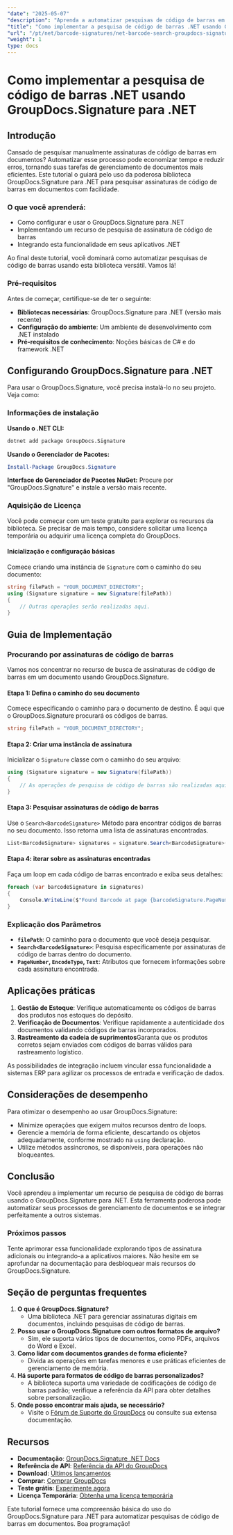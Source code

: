 ```yaml
---
"date": "2025-05-07"
"description": "Aprenda a automatizar pesquisas de código de barras em seus aplicativos .NET usando a poderosa biblioteca GroupDocs.Signature. Simplifique o gerenciamento de documentos com facilidade."
"title": "Como implementar a pesquisa de código de barras .NET usando GroupDocs.Signature para .NET"
"url": "/pt/net/barcode-signatures/net-barcode-search-groupdocs-signature-implementation/"
"weight": 1
type: docs
---
```

# Como implementar a pesquisa de código de barras .NET usando GroupDocs.Signature para .NET

## Introdução

Cansado de pesquisar manualmente assinaturas de código de barras em documentos? Automatizar esse processo pode economizar tempo e reduzir erros, tornando suas tarefas de gerenciamento de documentos mais eficientes. Este tutorial o guiará pelo uso da poderosa biblioteca GroupDocs.Signature para .NET para pesquisar assinaturas de código de barras em documentos com facilidade.

### O que você aprenderá:
- Como configurar e usar o GroupDocs.Signature para .NET
- Implementando um recurso de pesquisa de assinatura de código de barras
- Integrando esta funcionalidade em seus aplicativos .NET

Ao final deste tutorial, você dominará como automatizar pesquisas de código de barras usando esta biblioteca versátil. Vamos lá!

### Pré-requisitos
Antes de começar, certifique-se de ter o seguinte:

- **Bibliotecas necessárias**: GroupDocs.Signature para .NET (versão mais recente)
- **Configuração do ambiente**: Um ambiente de desenvolvimento com .NET instalado
- **Pré-requisitos de conhecimento**: Noções básicas de C# e do framework .NET

## Configurando GroupDocs.Signature para .NET
Para usar o GroupDocs.Signature, você precisa instalá-lo no seu projeto. Veja como:

### Informações de instalação
**Usando o .NET CLI:**
```bash
dotnet add package GroupDocs.Signature
```

**Usando o Gerenciador de Pacotes:**
```powershell
Install-Package GroupDocs.Signature
```

**Interface do Gerenciador de Pacotes NuGet:**
Procure por "GroupDocs.Signature" e instale a versão mais recente.

### Aquisição de Licença
Você pode começar com um teste gratuito para explorar os recursos da biblioteca. Se precisar de mais tempo, considere solicitar uma licença temporária ou adquirir uma licença completa do GroupDocs.

#### Inicialização e configuração básicas
Comece criando uma instância de `Signature` com o caminho do seu documento:

```csharp
string filePath = "YOUR_DOCUMENT_DIRECTORY";
using (Signature signature = new Signature(filePath))
{
    // Outras operações serão realizadas aqui.
}
```

## Guia de Implementação
### Procurando por assinaturas de código de barras
Vamos nos concentrar no recurso de busca de assinaturas de código de barras em um documento usando GroupDocs.Signature.

#### Etapa 1: Defina o caminho do seu documento
Comece especificando o caminho para o documento de destino. É aqui que o GroupDocs.Signature procurará os códigos de barras.

```csharp
string filePath = "YOUR_DOCUMENT_DIRECTORY";
```

#### Etapa 2: Criar uma instância de assinatura
Inicializar o `Signature` classe com o caminho do seu arquivo:

```csharp
using (Signature signature = new Signature(filePath))
{
    // As operações de pesquisa de código de barras são realizadas aqui.
}
```

#### Etapa 3: Pesquisar assinaturas de código de barras
Use o `Search<BarcodeSignature>` Método para encontrar códigos de barras no seu documento. Isso retorna uma lista de assinaturas encontradas.

```csharp
List<BarcodeSignature> signatures = signature.Search<BarcodeSignature>(SignatureType.Barcode);
```

#### Etapa 4: iterar sobre as assinaturas encontradas
Faça um loop em cada código de barras encontrado e exiba seus detalhes:

```csharp
foreach (var barcodeSignature in signatures)
{
    Console.WriteLine($"Found Barcode at page {barcodeSignature.PageNumber} with type {barcodeSignature.EncodeType.TypeName} and text {barcodeSignature.Text}");
}
```

### Explicação dos Parâmetros
- **`filePath`**: O caminho para o documento que você deseja pesquisar.
- **`Search<BarcodeSignature>`**: Pesquisa especificamente por assinaturas de código de barras dentro do documento.
- **`PageNumber`, `EncodeType`, `Text`**: Atributos que fornecem informações sobre cada assinatura encontrada.

## Aplicações práticas
1. **Gestão de Estoque**: Verifique automaticamente os códigos de barras dos produtos nos estoques do depósito.
2. **Verificação de Documentos**: Verifique rapidamente a autenticidade dos documentos validando códigos de barras incorporados.
3. **Rastreamento da cadeia de suprimentos**Garanta que os produtos corretos sejam enviados com códigos de barras válidos para rastreamento logístico.

As possibilidades de integração incluem vincular essa funcionalidade a sistemas ERP para agilizar os processos de entrada e verificação de dados.

## Considerações de desempenho
Para otimizar o desempenho ao usar GroupDocs.Signature:
- Minimize operações que exigem muitos recursos dentro de loops.
- Gerencie a memória de forma eficiente, descartando os objetos adequadamente, conforme mostrado na `using` declaração.
- Utilize métodos assíncronos, se disponíveis, para operações não bloqueantes.

## Conclusão
Você aprendeu a implementar um recurso de pesquisa de código de barras usando o GroupDocs.Signature para .NET. Esta ferramenta poderosa pode automatizar seus processos de gerenciamento de documentos e se integrar perfeitamente a outros sistemas.

### Próximos passos
Tente aprimorar essa funcionalidade explorando tipos de assinatura adicionais ou integrando-a a aplicativos maiores. Não hesite em se aprofundar na documentação para desbloquear mais recursos do GroupDocs.Signature.

## Seção de perguntas frequentes
1. **O que é GroupDocs.Signature?**
   - Uma biblioteca .NET para gerenciar assinaturas digitais em documentos, incluindo pesquisas de código de barras.
2. **Posso usar o GroupDocs.Signature com outros formatos de arquivo?**
   - Sim, ele suporta vários tipos de documentos, como PDFs, arquivos do Word e Excel.
3. **Como lidar com documentos grandes de forma eficiente?**
   - Divida as operações em tarefas menores e use práticas eficientes de gerenciamento de memória.
4. **Há suporte para formatos de código de barras personalizados?**
   - A biblioteca suporta uma variedade de codificações de código de barras padrão; verifique a referência da API para obter detalhes sobre personalização.
5. **Onde posso encontrar mais ajuda, se necessário?**
   - Visite o [Fórum de Suporte do GroupDocs](https://forum.groupdocs.com/c/signature/) ou consulte sua extensa documentação.

## Recursos
- **Documentação**: [GroupDocs.Signature .NET Docs](https://docs.groupdocs.com/signature/net/)
- **Referência de API**: [Referência da API do GroupDocs](https://reference.groupdocs.com/signature/net/)
- **Download**: [Últimos lançamentos](https://releases.groupdocs.com/signature/net/)
- **Comprar**: [Comprar GroupDocs](https://purchase.groupdocs.com/buy)
- **Teste grátis**: [Experimente agora](https://releases.groupdocs.com/signature/net/)
- **Licença Temporária**: [Obtenha uma licença temporária](https://purchase.groupdocs.com/temporary-license/)

Este tutorial fornece uma compreensão básica do uso do GroupDocs.Signature para .NET para automatizar pesquisas de código de barras em documentos. Boa programação!
